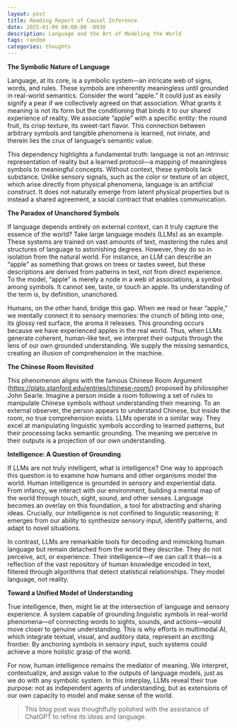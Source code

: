 ```yaml
---
layout: post
title: Reading Report of Causal Inference
date: 2025-01-09 00:00:00 -0930
description: Language and the Art of Modeling the World
tags: random
categories: thoughts
---
```


**The Symbolic Nature of Language**

Language, at its core, is a symbolic system—an intricate web of signs, words, and rules. These symbols are inherently meaningless until grounded in real-world semantics. Consider the word “apple.” It could just as easily signify a pear if we collectively agreed on that association. What grants it meaning is not its form but the conditioning that binds it to our shared experience of reality. We associate “apple” with a specific entity: the round fruit, its crisp texture, its sweet-tart flavor. This connection between arbitrary symbols and tangible phenomena is learned, not innate, and therein lies the crux of language’s semantic value.

This dependency highlights a fundamental truth: language is not an intrinsic representation of reality but a learned protocol—a mapping of meaningless symbols to meaningful concepts. Without context, these symbols lack substance. Unlike sensory signals, such as the color or texture of an object, which arise directly from physical phenomena, language is an artificial construct. It does not naturally emerge from latent physical properties but is instead a shared agreement, a social contract that enables communication.

**The Paradox of Unanchored Symbols**

If language depends entirely on external context, can it truly capture the essence of the world? Take large language models (LLMs) as an example. These systems are trained on vast amounts of text, mastering the rules and structures of language to astonishing degrees. However, they do so in isolation from the natural world. For instance, an LLM can describe an “apple” as something that grows on trees or tastes sweet, but these descriptions are derived from patterns in text, not from direct experience. To the model, “apple” is merely a node in a web of associations, a symbol among symbols. It cannot see, taste, or touch an apple. Its understanding of the term is, by definition, unanchored.

Humans, on the other hand, bridge this gap. When we read or hear “apple,” we mentally connect it to sensory memories: the crunch of biting into one, its glossy red surface, the aroma it releases. This grounding occurs because we have experienced apples in the real world. Thus, when LLMs generate coherent, human-like text, we interpret their outputs through the lens of our own grounded understanding. We supply the missing semantics, creating an illusion of comprehension in the machine.

**The Chinese Room Revisited**

This phenomenon aligns with the famous Chinese Room Argument (https://plato.stanford.edu/entries/chinese-room/) proposed by philosopher John Searle. Imagine a person inside a room following a set of rules to manipulate Chinese symbols without understanding their meaning. To an external observer, the person appears to understand Chinese, but inside the room, no true comprehension exists. LLMs operate in a similar way. They excel at manipulating linguistic symbols according to learned patterns, but their processing lacks semantic grounding. The meaning we perceive in their outputs is a projection of our own understanding.

**Intelligence: A Question of Grounding**

If LLMs are not truly intelligent, what is intelligence? One way to approach this question is to examine how humans and other organisms model the world. Human intelligence is grounded in sensory and experiential data. From infancy, we interact with our environment, building a mental map of the world through touch, sight, sound, and other senses. Language becomes an overlay on this foundation, a tool for abstracting and sharing ideas. Crucially, our intelligence is not confined to linguistic reasoning; it emerges from our ability to synthesize sensory input, identify patterns, and adapt to novel situations.

In contrast, LLMs are remarkable tools for decoding and mimicking human language but remain detached from the world they describe. They do not perceive, act, or experience. Their intelligence—if we can call it that—is a reflection of the vast repository of human knowledge encoded in text, filtered through algorithms that detect statistical relationships. They model language, not reality.

**Toward a Unified Model of Understanding**

True intelligence, then, might lie at the intersection of language and sensory experience. A system capable of grounding linguistic symbols in real-world phenomena—of connecting words to sights, sounds, and actions—would move closer to genuine understanding. This is why efforts in multimodal AI, which integrate textual, visual, and auditory data, represent an exciting frontier. By anchoring symbols in sensory input, such systems could achieve a more holistic grasp of the world.

For now, human intelligence remains the mediator of meaning. We interpret, contextualize, and assign value to the outputs of language models, just as we do with any symbolic system. In this interplay, LLMs reveal their true purpose: not as independent agents of understanding, but as extensions of our own capacity to model and make sense of the world. 

> This blog post was thoughtfully polished with the assistance of ChatGPT to refine its ideas and language.